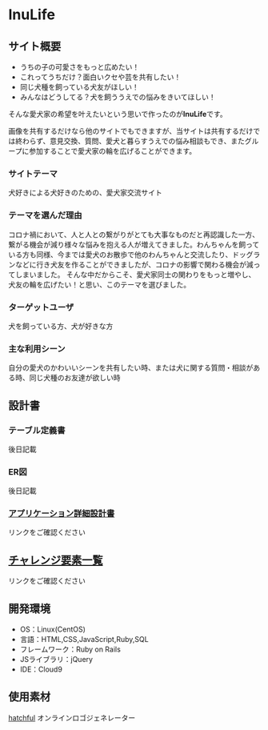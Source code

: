 # InuLife

## サイト概要
- うちの子の可愛さをもっと広めたい！
- これってうちだけ？面白いクセや芸を共有したい！
- 同じ犬種を飼っている犬友がほしい！
- みんなはどうしてる？犬を飼ううえでの悩みをきいてほしい！

そんな愛犬家の希望を叶えたいという思いで作ったのが**InuLife**です。

画像を共有するだけなら他のサイトでもできますが、当サイトは共有するだけでは終わらず、意見交換、質問、愛犬と暮らすうえでの悩み相談もでき、またグループに参加することで愛犬家の輪を広げることができます。

### サイトテーマ
犬好きによる犬好きのための、愛犬家交流サイト

### テーマを選んだ理由
コロナ禍において、人と人との繋がりがとても大事なものだと再認識した一方、繋がる機会が減り様々な悩みを抱える人が増えてきました。わんちゃんを飼っている方も同様、今までは愛犬のお散歩で他のわんちゃんと交流したり、ドッグランなどに行き犬友を作ることができましたが、コロナの影響で関わる機会が減ってしまいました。
そんな中だからこそ、愛犬家同士の関わりをもっと増やし、犬友の輪を広げたい！と思い、このテーマを選びました。

### ターゲットユーザ
犬を飼っている方、犬が好きな方

### 主な利用シーン
自分の愛犬のかわいいシーンを共有したい時、または犬に関する質問・相談がある時、同じ犬種のお友達が欲しい時

## 設計書
### テーブル定義書
後日記載

### ER図
後日記載

### [アプリケーション詳細設計書](https://docs.google.com/spreadsheets/d/1-BP_bhx4pWDynz2cZYHySqp8XKfDRnYlZZM_hk-3FWQ/edit?usp=sharing)
リンクをご確認ください

## [チャレンジ要素一覧](https://docs.google.com/spreadsheets/d/1VbUTUlbfrVqhxxa-Sv15PMGjaUVbmFE_giLVuLAQzvs/edit?usp=sharing)
リンクをご確認ください


## 開発環境
- OS：Linux(CentOS)
- 言語：HTML,CSS,JavaScript,Ruby,SQL
- フレームワーク：Ruby on Rails
- JSライブラリ：jQuery
- IDE：Cloud9

## 使用素材
[hatchful](https://hatchful.shopify.com/ja/) オンラインロゴジェネレーター